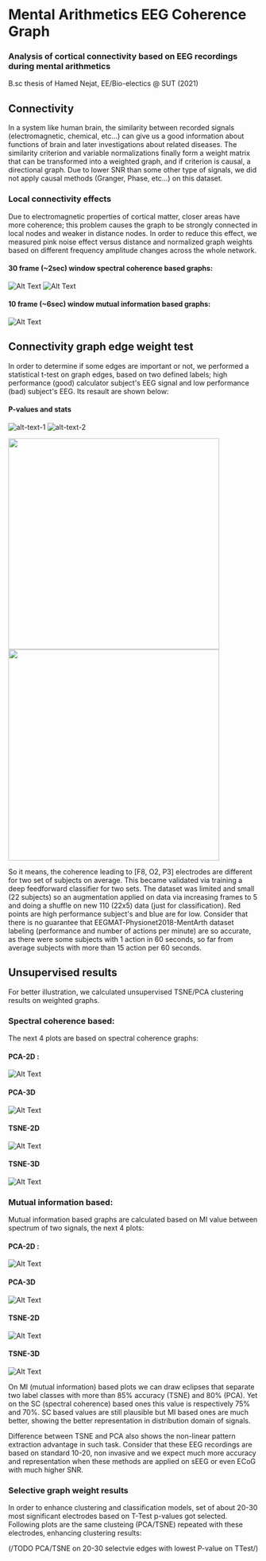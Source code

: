 # Mental Arithmetics EEG Coherence Graph

### Analysis of cortical connectivity based on EEG recordings during mental arithmetics

B.sc thesis of Hamed Nejat, EE/Bio-electics @ SUT (2021)

## Connectivity

In a system like human brain, the similarity between recorded signals (electromagnetic, chemical, etc...) can give us a good information about functions of brain and later investigations about related diseases. The similarity criterion and variable normalizations finally form a weight matrix that can be transformed into a weighted graph, and if criterion is causal, a directional graph. Due to lower SNR than some other type of signals, we did not apply causal methods (Granger, Phase, etc...) on this dataset.

### Local connectivity effects

Due to electromagnetic properties of cortical matter, closer areas have more coherence; this problem causes the graph to be strongly connected in local nodes and weaker in distance nodes. In order to reduce this effect, we measured pink noise effect versus distance and normalized graph weights based on different frequency amplitude changes across the whole network. 

#### 30 frame (~2sec) window spectral coherence based graphs:
![Alt Text](https://github.com/HNXJ/MentalArthGraph/blob/main/Animate/sg30_15_25.gif)
![Alt Text](https://github.com/HNXJ/MentalArthGraph/blob/main/Animate/sb30_15_25.gif)

#### 10 frame (~6sec) window mutual information based graphs:
![Alt Text](https://github.com/HNXJ/MentalArthGraph/blob/main/Animate/sg10_32_38.gif)

## Connectivity graph edge weight test

In order to determine if some edges are important or not, we performed a statistical t-test on graph edges, based on two defined labels; high performance (good) calculator subject's EEG signal and low performance (bad) subject's EEG. Its resault are shown below:


#### P-values and stats
![alt-text-1](https://github.com/HNXJ/MentalArthGraph/blob/main/Animate/ztpval_fs_0_ff_1.png "Pvalues") ![alt-text-2](https://github.com/HNXJ/MentalArthGraph/blob/main/Animate/ztstat_fs_0_ff_1.png "Stats")

<img src="image1.png" width="425"/> <img src="image2.png" width="425"/> 

So it means, the coherence leading to [F8, O2, P3] electrodes are different for two set of subjects on average. This became validated via training a deep feedforward classifier for two sets. The dataset was limited and small (22 subjects) so an augmentation applied on data via increasing frames to 5 and doing a shuffle on new 110 (22x5) data (just for classification). Red points are high performance subject's and blue are for low. Consider that there is no guarantee that EEGMAT-Physionet2018-MentArth dataset labeling (performance and number of actions per minute) are so accurate, as there were some subjects with 1 action in 60 seconds, so far from average subjects with more than 15 action per 60 seconds.


## Unsupervised results

For better illustration, we calculated unsupervised TSNE/PCA clustering results on weighted graphs.

### Spectral coherence based:
The next 4 plots are based on spectral coherence graphs:
 
#### PCA-2D :
![Alt Text](https://github.com/HNXJ/MentalArthGraph/blob/main/Plots/sc_pca2.png)

#### PCA-3D
![Alt Text](https://github.com/HNXJ/MentalArthGraph/blob/main/Plots/sc_pca3.png)

#### TSNE-2D
![Alt Text](https://github.com/HNXJ/MentalArthGraph/blob/main/Plots/sc_tsne2.png)

#### TSNE-3D
![Alt Text](https://github.com/HNXJ/MentalArthGraph/blob/main/Plots/sc_tsne3.png)


### Mutual information based:
Mutual information based graphs are calculated based on MI value between spectrum of two signals, the next 4 plots:

#### PCA-2D :
![Alt Text](https://github.com/HNXJ/MentalArthGraph/blob/main/Plots/mi_pca2.png)

#### PCA-3D
![Alt Text](https://github.com/HNXJ/MentalArthGraph/blob/main/Plots/mi_pca3.png)

#### TSNE-2D
![Alt Text](https://github.com/HNXJ/MentalArthGraph/blob/main/Plots/mi_tsne2.png)

#### TSNE-3D
![Alt Text](https://github.com/HNXJ/MentalArthGraph/blob/main/Plots/mi_tsne3.png)


On MI (mutual information) based plots we can draw eclipses that separate two label classes with more than 85% accuracy (TSNE) and 80% (PCA). Yet on the SC (spectral coherence) based ones this value is respectively 75% and 70%. SC based values are still plausible but MI based ones are much better, showing the better representation in distribution domain of signals.

Difference between TSNE and PCA also shows the non-linear pattern extraction advantage in such task. Consider that these EEG recordings are based on standard 10-20, non invasive and we expect much more accuracy and representation when these methods are applied on sEEG or even ECoG with much higher SNR. 

### Selective graph weight results

In order to enhance clustering and classification models, set of about 20-30 most significant electrodes based on T-Test p-values got selected. Following plots are the same clusteing (PCA/TSNE) repeated with these electrodes, enhancing clustering results:

(/TODO PCA/TSNE on 20-30 selectvie edges with lowest P-value on TTest/)
